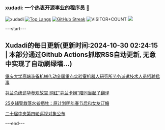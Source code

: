 ### xudadi: 一个热衷开源事业的程序员 👋

![xudadi](https://github-readme-stats-git-masterorgs-github-readme-stats-team.vercel.app/api?username=xudadi)
[![Top Langs](https://github-readme-stats.vercel.app/api/top-langs/?username=xudadi)](https://github.com/anuraghazra/github-readme-stats)
[![GitHub Streak](https://streak-stats.demolab.com?user=xudadi&locale=zh_Hans)](https://git.io/streak-stats)
![VISITOR+COUNT](https://komarev.com/ghpvc/?username=xudadi&label=VISITOR+COUNT)
![](https://raw.githubusercontent.com/xudadi/xudadi/main/assets/github-contribution-grid-snake.svg)


---start---

## Xudadi的每日更新(更新时间:2024-10-30 02:24:15 | 本部分通过Github Actions抓取RSS自动更新, 无意中实现了自动刷绿墙...)

[重庆大学高端装备机械传动全国重点实验室机器人研究所劳务派遣技术人员招聘启事](https://www.gongkaoleida.com/article/2174022)

[芬兰总统访华参观故宫 网红"芬兰卡姐"陪同当起了翻译](https://m.163.com/news/article/JFMGBMAF053469LG.html)

[25岁辅警救落水者牺牲：原计划明年春节后和女友订婚](https://m.163.com/news/article/JFMJUT2T053469LG.html)

[二十届中央第四轮巡视对象公布](https://m.163.com/news/article/JFMJCQGQ000189PS.html)

---end---
